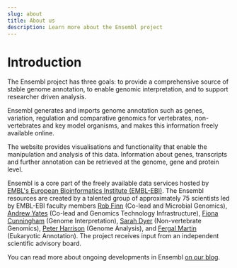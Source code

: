 ```yaml
---
slug: about
title: About us
description: Learn more about the Ensembl project
---
```


# Introduction

The Ensembl project has three goals: to provide a comprehensive source of stable genome annotation, to enable genomic interpretation, and to support researcher driven analysis.

Ensembl generates and imports genome annotation such as genes, variation, regulation and comparative genomics for vertebrates, non-vertebrates and key model organisms, and makes this information freely available online.

The website provides visualisations and functionality that enable the manipulation and analysis of this data. Information about genes, transcripts and further annotation can be retrieved at the genome, gene and protein level.

Ensembl is a core part of the freely available data services hosted by [EMBL's European Bioinformatics Institute (EMBL-EBI)](https://www.ebi.ac.uk). The Ensembl resources are created by a talented group of approximately 75 scientists led by EMBL-EBI faculty members [Rob Finn](https://www.ebi.ac.uk/people/person/rob-finn/) (Co-lead and Microbial Genomics), [Andrew Yates](https://www.ebi.ac.uk/about/people/andy-yates) (Co-lead and Genomics Technology Infrastructure), [Fiona Cunningham](https://www.ebi.ac.uk/about/people/fiona-cunningham) (Genome Interpretation), [Sarah Dyer](https://www.ebi.ac.uk/about/people/sarah-dyer) (Non-vertebrate Genomics), [Peter Harrison](https://www.ebi.ac.uk/about/people/peter-harrison) (Genome Analysis), and [Fergal Martin](https://www.ebi.ac.uk/about/people/fergal-martin) (Eukaryotic Annotation). The project receives input from an independent scientific advisory board.

You can read more about ongoing developments in Ensembl [on our blog](http://www.ensembl.info/).
